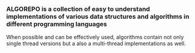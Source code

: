 ### ALGOREPO is a collection of easy to understand implementations of various data structures and algorithms in different programming languages

When possible and can be effectively used, algorithms contain not only single thread versions but a also a multi-thread implementations as well.